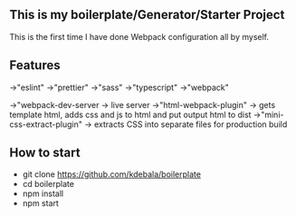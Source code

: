 ## This is my boilerplate/Generator/Starter Project

This is the first time I have done Webpack configuration all by myself.

## Features

->"eslint"
->"prettier"
->"sass"
->"typescript"
->"webpack"

->"webpack-dev-server -> live server
->"html-webpack-plugin" -> gets template html, adds css and js to html and put output html to dist
->"mini-css-extract-plugin" -> extracts CSS into separate files for production build

## How to start

- git clone https://github.com/kdebala/boilerplate
- cd boilerplate
- npm install
- npm start

